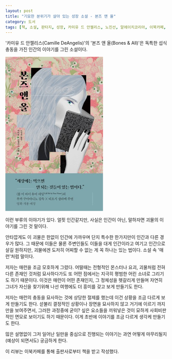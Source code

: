 ```yaml
---
layout: post
title: "기묘한 분위기가 살아 있는 성장 소설 - 본즈 앤 올"
category: 도서
tags: [책, 소설, 판타지, 성장, 카미유 드 안젤리스, 노진선, 알에이치코리아, 이북카페, 서평]
---
```


'카미유 드 안젤리스(Camille DeAngelis)'의
'본즈 앤 올(Bones & All)'은
독특한 섭식 충동을 가진 인간의 이야기를 그린 소설이다.

![표지](/images/bones-and-all-book-h480.jpg)

이런 부류의 이야기가 있다.
얼핏 인간같지만, 사실은 인간이 아닌, 말하자면 괴물의 이야기를 그린 것 말이다.

안타깝게도 이 괴물은 한없이 인간에 가까우며
단지 특수한 한가지만이 인간과 다른 경우가 많다.
그 때문에 이들은 물론 주변인들도 이들을 대게 인간이라고 여기고 인간으로 살길 원하지만,
괴물에겐 도저히 어찌할 수 없는 게 꼭 하나는 있는 법이다.
소설 속 '매런'처럼 말이다.

저자는 매런을 조금 모호하게 그렸다.
어떨때는 전형적인 몬스터나 요괴, 괴물처럼 전혀 다른 존재인 것처럼 묘사하다가도
또 어떤 점에서는 지극히 평범한 어린 소녀로 그리기도 하기 때문이다.
이것은 매런이 어떤 존재인지, 그 정체성을 헷갈리게 만들며
자연히 그녀가 자신을 찾기위해 나선 여행에도 더 흥미를 갖고 보게 만들기도 한다.

저자는 매런의 충동을 묘사하는 것에 상당한 절제를 했는데
이건 상황을 조금 다르게 보게 만들기도 한다.
섣불리 결정적인 상황이나 장면을 묘사하지 않고 거기에 이르기 까지만을 보여주면서,
그러한 과정중에 굳이? 싶은 요소들을 끼워넣은 것이
묘하게 사회비판적인 면모로 보이기도 하기 때문이다.
이게 초반에 이야기를 조금 다르게 생각케 만들기도 한다.

많은 설명없이 그저 일어난 일만을 중심으로 진행되는 이야기는
과연 어떻게 마무리될지 (예상이 되면서도) 궁금하게 한다.



<div class="im im-info">
이 리뷰는 이북카페를 통해 출판사로부터 책을 받고 작성했다.
</div>
